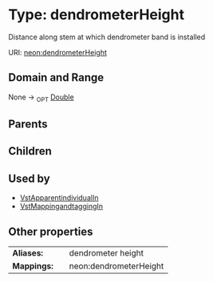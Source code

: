 
# Type: dendrometerHeight


Distance along stem at which dendrometer band is installed

URI: [neon:dendrometerHeight](https://data.neonscience.org/dendrometerHeight)


## Domain and Range

None ->  <sub>OPT</sub> [Double](types/Double.md)

## Parents


## Children


## Used by

 * [VstApparentindividualIn](VstApparentindividualIn.md)
 * [VstMappingandtaggingIn](VstMappingandtaggingIn.md)

## Other properties

|  |  |  |
| --- | --- | --- |
| **Aliases:** | | dendrometer height |
| **Mappings:** | | neon:dendrometerHeight |

